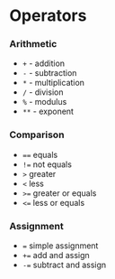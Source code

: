 # Operators

### Arithmetic

* `+` - addition
* `-` - subtraction
* `*` - multiplication
* `/` - division
* `%` - modulus
* `**` - exponent



### Comparison

* `==` equals
* `!=` not equals
* `>` greater
* `<` less
* `>=` greater or equals
* `<=` less or equals



### Assignment

* `=` simple assignment
* `+=` add and assign
* `-=` subtract and assign